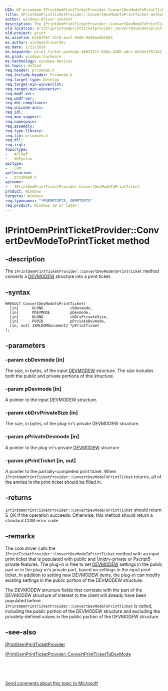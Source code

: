 ```yaml
---
UID: NF:prcomoem.IPrintOemPrintTicketProvider.ConvertDevModeToPrintTicket
title: IPrintOemPrintTicketProvider::ConvertDevModeToPrintTicket method
author: windows-driver-content
description: The IPrintOemPrintTicketProvider::ConvertDevModeToPrintTicket method converts a DEVMODEW structure into a print ticket.
old-location: print\iprintoemprintticketprovider_convertdevmodetoprintticket.htm
old-project: print
ms.assetid: b2e029b7-32c0-4cef-8388-9d30aa5610d3
ms.author: windowsdriverdev
ms.date: 2/21/2018
ms.keywords: print_ticket-package_4605321f-640a-438b-a4cc-6e34ef5521b1.xml, IPrintOemPrintTicketProvider interface [Print Devices], ConvertDevModeToPrintTicket method, IPrintOemPrintTicketProvider::ConvertDevModeToPrintTicket, IPrintOemPrintTicketProvider, ConvertDevModeToPrintTicket, ConvertDevModeToPrintTicket method [Print Devices], print.iprintoemprintticketprovider_convertdevmodetoprintticket, ConvertDevModeToPrintTicket method [Print Devices], IPrintOemPrintTicketProvider interface, prcomoem/IPrintOemPrintTicketProvider::ConvertDevModeToPrintTicket
ms.prod: windows-hardware
ms.technology: windows-devices
ms.topic: method
req.header: prcomoem.h
req.include-header: Prcomoem.h
req.target-type: Desktop
req.target-min-winverclnt: 
req.target-min-winversvr: 
req.kmdf-ver: 
req.umdf-ver: 
req.ddi-compliance: 
req.unicode-ansi: 
req.idl: 
req.max-support: 
req.namespace: 
req.assembly: 
req.type-library: 
req.lib: prcomoem.h
req.dll: 
req.irql: 
topictype:
-	APIRef
-	kbSyntax
apitype:
-	COM
apilocation:
-	prcomoem.h
apiname:
-	IPrintOemPrintTicketProvider.ConvertDevModeToPrintTicket
product: Windows
targetos: Windows
req.typenames: "*POEMPTOPTS, OEMPTOPTS"
req.product: Windows 10 or later.
---
```


# IPrintOemPrintTicketProvider::ConvertDevModeToPrintTicket method


## -description


The <code>IPrintOemPrintTicketProvider::ConvertDevModeToPrintTicket</code> method converts a <a href="https://msdn.microsoft.com/library/windows/hardware/ff552837">DEVMODEW</a> structure into a print ticket. 


## -syntax


````
HRESULT ConvertDevModeToPrintTicket(
  [in]      ULONG            cbDevmode,
  [in]      PDEVMODE         pDevmode,
  [in]      ULONG            cbDrvPrivateSize,
  [in]      PVOID            pPrivateDevmode,
  [in, out] IXMLDOMDocument2 *pPrintTicket
);
````


## -parameters




### -param cbDevmode [in]

The size, in bytes, of the input <a href="https://msdn.microsoft.com/library/windows/hardware/ff552837">DEVMODEW</a> structure. The size includes both the public and private portions of this structure.


### -param pDevmode [in]

A pointer to the input DEVMODEW structure.


### -param cbDrvPrivateSize [in]

The size, in bytes, of the plug-in's private DEVMODEW structure. 


### -param pPrivateDevmode [in]

A pointer to the plug-in's private <a href="https://msdn.microsoft.com/library/windows/hardware/ff552837">DEVMODEW</a> structure.


### -param pPrintTicket [in, out]

A pointer to the partially-completed print ticket. When <code>IPrintOemPrintTicketProvider::ConvertDevModeToPrintTicket</code> returns, all of the entries in the print ticket should be filled in.


## -returns



<code>IPrintOemPrintTicketProvider::ConvertDevModeToPrintTicket</code> should return S_OK if the operation succeeds. Otherwise, this method should return a standard COM error code.




## -remarks



The core driver calls the <code>IPrintTicketProvider::ConvertDevModeToPrintTicket</code> method with an input print ticket that is populated with public and Unidrv-private or Pscript5-private features. The plug-in is free to set <a href="https://msdn.microsoft.com/library/windows/hardware/ff552837">DEVMODEW</a> settings in the public part or in the plug-in's private part, based on settings in the input print ticket. In addition to setting new DEVMODEW items, the plug-in can modify existing settings in the public portion of the DEVMODEW structure.

The DEVMODEW structure fields that correlate with the part of the DEVMODEW structure of interest to the client will already have been populated before <code>IPrintOemPrintTicketProvider::ConvertDevModeToPrintTicket</code> is called, including the public portion of the DEVMODEW structure and excluding the privately-defined values in the public portion of the DEVMODEW structure.




## -see-also

<a href="https://msdn.microsoft.com/a32b5ec9-b4f2-4f33-879d-252806bd34ed">IPrintOemPrintTicketProvider</a>



<a href="https://msdn.microsoft.com/library/windows/hardware/ff553167">IPrintOemPrintTicketProvider::ConvertPrintTicketToDevMode</a>



 

 

<a href="mailto:wsddocfb@microsoft.com?subject=Documentation%20feedback [print\print]:%20IPrintOemPrintTicketProvider::ConvertDevModeToPrintTicket method%20 RELEASE:%20(2/21/2018)&amp;body=%0A%0APRIVACY STATEMENT%0A%0AWe use your feedback to improve the documentation. We don't use your email address for any other purpose, and we'll remove your email address from our system after the issue that you're reporting is fixed. While we're working to fix this issue, we might send you an email message to ask for more info. Later, we might also send you an email message to let you know that we've addressed your feedback.%0A%0AFor more info about Microsoft's privacy policy, see http://privacy.microsoft.com/en-us/default.aspx." title="Send comments about this topic to Microsoft">Send comments about this topic to Microsoft</a>

